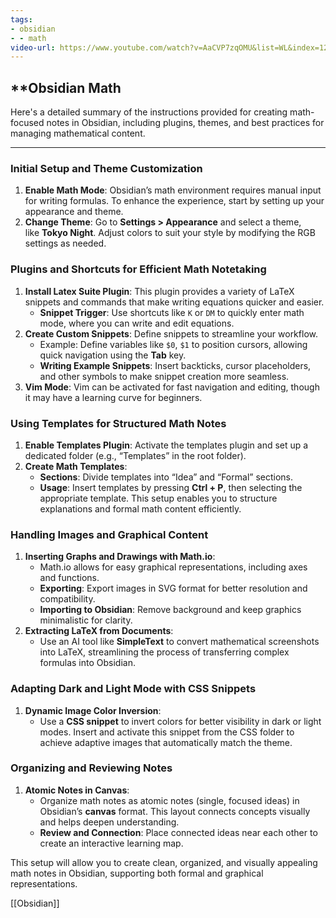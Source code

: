 ```yaml
---
tags:
- obsidian
- - math
video-url: https://www.youtube.com/watch?v=AaCVP7zqOMU&list=WL&index=12
---
```


## **Obsidian Math

Here's a detailed summary of the instructions provided for creating math-focused notes in Obsidian, including plugins, themes, and best practices for managing mathematical content.

---

### Initial Setup and Theme Customization

1. **Enable Math Mode**: Obsidian’s math environment requires manual input for writing formulas. To enhance the experience, start by setting up your appearance and theme.
2. **Change Theme**: Go to **Settings > Appearance** and select a theme, like **Tokyo Night**. Adjust colors to suit your style by modifying the RGB settings as needed.

### Plugins and Shortcuts for Efficient Math Notetaking

1. **Install Latex Suite Plugin**: This plugin provides a variety of LaTeX snippets and commands that make writing equations quicker and easier.
    - **Snippet Trigger**: Use shortcuts like `K` or `DM` to quickly enter math mode, where you can write and edit equations.
2. **Create Custom Snippets**: Define snippets to streamline your workflow.
    - Example: Define variables like `$0`, `$1` to position cursors, allowing quick navigation using the **Tab** key.
    - **Writing Example Snippets**: Insert backticks, cursor placeholders, and other symbols to make snippet creation more seamless.
3. **Vim Mode**: Vim can be activated for fast navigation and editing, though it may have a learning curve for beginners.

### Using Templates for Structured Math Notes

1. **Enable Templates Plugin**: Activate the templates plugin and set up a dedicated folder (e.g., “Templates” in the root folder).
2. **Create Math Templates**:
    - **Sections**: Divide templates into “Idea” and “Formal” sections.
    - **Usage**: Insert templates by pressing **Ctrl + P**, then selecting the appropriate template. This setup enables you to structure explanations and formal math content efficiently.

### Handling Images and Graphical Content

1. **Inserting Graphs and Drawings with Math.io**:
    - Math.io allows for easy graphical representations, including axes and functions.
    - **Exporting**: Export images in SVG format for better resolution and compatibility.
    - **Importing to Obsidian**: Remove background and keep graphics minimalistic for clarity.
2. **Extracting LaTeX from Documents**:
    - Use an AI tool like **SimpleText** to convert mathematical screenshots into LaTeX, streamlining the process of transferring complex formulas into Obsidian.

### Adapting Dark and Light Mode with CSS Snippets

1. **Dynamic Image Color Inversion**:
    - Use a **CSS snippet** to invert colors for better visibility in dark or light modes. Insert and activate this snippet from the CSS folder to achieve adaptive images that automatically match the theme.

### Organizing and Reviewing Notes

1. **Atomic Notes in Canvas**:
    - Organize math notes as atomic notes (single, focused ideas) in Obsidian’s **canvas** format. This layout connects concepts visually and helps deepen understanding.
    - **Review and Connection**: Place connected ideas near each other to create an interactive learning map.

This setup will allow you to create clean, organized, and visually appealing math notes in Obsidian, supporting both formal and graphical representations.

[[Obsidian]]